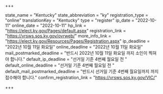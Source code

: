 +++

state_name = "Kentucky"
state_abbreviation = "ky"
registration_type = "online"
translationKey = "Kentucky"
type = "register"
ip_date = "2022-10-11"
online_date = "2022-10-11"
hp_link = "https://elect.ky.gov/Pages/default.aspx"
registration_link = "https://vrsws.sos.ky.gov/ovrweb/"
more_info_link = "https://elect.ky.gov/Resources/Pages/Registration.aspx"
ip_deadline = "2022년 10월 11일 화요일"
online_deadline = "2022년 10월 11일 화요일"
mail_postmarked_deadline = "반드시 2022년 10월 11일 화요일 까지 소인이 찍혀야 합니다."
default_ip_deadline = "선거일 기준 4번째 월요일 전 "
default_online_deadline = "선거일 기준 4번째 월요일 전 "
default_mail_postmarked_deadline = "반드시 선거일 기준 4번째 월요일까지 까지 접수해야 합니다."
confirm_registration_link = "https://vrsws.sos.ky.gov/VIC/"

+++